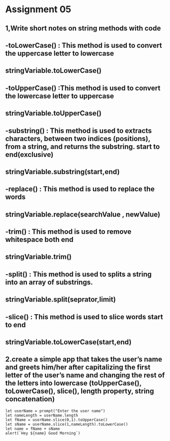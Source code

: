 # Assignment 05
## 1,Write short notes on string methods with code 
## -toLowerCase() : This method is used to convert the uppercase letter to lowercase
##          stringVariable.toLowerCase()
## -toUpperCase() :This  method is used to convert the lowercase letter to uppercase
##          stringVariable.toUpperCase()
## -substring() : This method is used to extracts characters, between two indices (positions), from a string, and returns the substring. start to end(exclusive)
##          stringVariable.substring(start,end)
## -replace() : This method is used to replace the words
##          stringVariable.replace(searchValue , newValue)
## -trim() : This method is used to remove whitespace both end
##          stringVariable.trim()
## -split() : This method is used to splits a string into an array of substrings.
##          stringVariable.split(seprator,limit)
## -slice() : This method is used to slice words start to end 
##          stringVariable.toLowerCase(start,end)

## 2.create a simple app that takes the user’s name and greets him/her after capitalizing the first letter of the user’s name and changing the rest of the letters into lowercase (toUpperCase(), toLowerCase(), slice(), length property, string concatenation)
``` JS
let userName = prompt("Enter the user name")
let nameLength = userName.length
let fName = userName.slice(0,1).toUpperCase()
let sName = userName.slice(1,nameLength).toLowerCase()
let name = fName + sName
alert(`Hey ${name} Good Morning`)
```